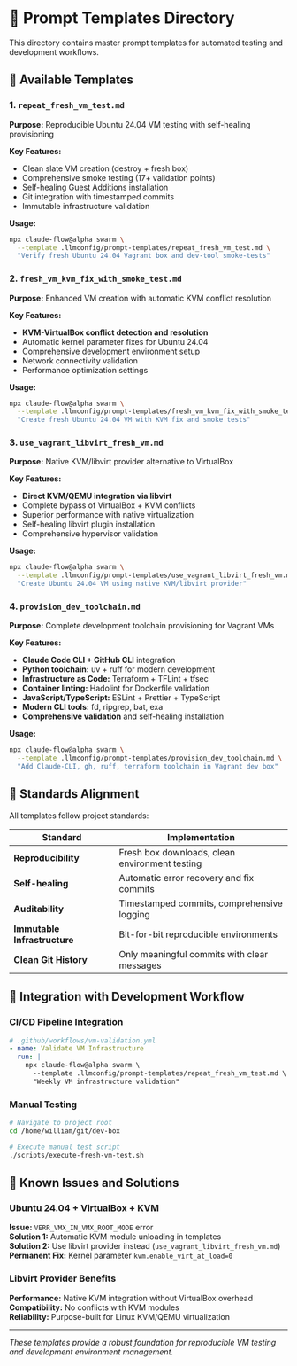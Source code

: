 # 🎯 Prompt Templates Directory

This directory contains master prompt templates for automated testing and
development workflows.

## 📁 Available Templates

### 1. `repeat_fresh_vm_test.md`

**Purpose:** Reproducible Ubuntu 24.04 VM testing with self-healing provisioning

**Key Features:**

- Clean slate VM creation (destroy + fresh box)
- Comprehensive smoke testing (17+ validation points)
- Self-healing Guest Additions installation
- Git integration with timestamped commits
- Immutable infrastructure validation

**Usage:**

```bash
npx claude-flow@alpha swarm \
  --template .llmconfig/prompt-templates/repeat_fresh_vm_test.md \
  "Verify fresh Ubuntu 24.04 Vagrant box and dev-tool smoke-tests"
```

### 2. `fresh_vm_kvm_fix_with_smoke_test.md`

**Purpose:** Enhanced VM creation with automatic KVM conflict resolution

**Key Features:**

- **KVM-VirtualBox conflict detection and resolution**
- Automatic kernel parameter fixes for Ubuntu 24.04
- Comprehensive development environment setup
- Network connectivity validation
- Performance optimization settings

**Usage:**

```bash
npx claude-flow@alpha swarm \
  --template .llmconfig/prompt-templates/fresh_vm_kvm_fix_with_smoke_test.md \
  "Create fresh Ubuntu 24.04 VM with KVM fix and smoke tests"
```

### 3. `use_vagrant_libvirt_fresh_vm.md`

**Purpose:** Native KVM/libvirt provider alternative to VirtualBox

**Key Features:**

- **Direct KVM/QEMU integration via libvirt**
- Complete bypass of VirtualBox + KVM conflicts
- Superior performance with native virtualization
- Self-healing libvirt plugin installation
- Comprehensive hypervisor validation

**Usage:**

```bash
npx claude-flow@alpha swarm \
  --template .llmconfig/prompt-templates/use_vagrant_libvirt_fresh_vm.md \
  "Create Ubuntu 24.04 VM using native KVM/libvirt provider"
```

### 4. `provision_dev_toolchain.md`

**Purpose:** Complete development toolchain provisioning for Vagrant VMs

**Key Features:**

- **Claude Code CLI + GitHub CLI** integration
- **Python toolchain:** uv + ruff for modern development
- **Infrastructure as Code:** Terraform + TFLint + tfsec
- **Container linting:** Hadolint for Dockerfile validation
- **JavaScript/TypeScript:** ESLint + Prettier + TypeScript
- **Modern CLI tools:** fd, ripgrep, bat, exa
- **Comprehensive validation** and self-healing installation

**Usage:**

```bash
npx claude-flow@alpha swarm \
  --template .llmconfig/prompt-templates/provision_dev_toolchain.md \
  "Add Claude‑CLI, gh, ruff, terraform toolchain in Vagrant dev box"
```

## 🎯 Standards Alignment

All templates follow project standards:

| Standard                     | Implementation                                 |
| ---------------------------- | ---------------------------------------------- |
| **Reproducibility**          | Fresh box downloads, clean environment testing |
| **Self-healing**             | Automatic error recovery and fix commits       |
| **Auditability**             | Timestamped commits, comprehensive logging     |
| **Immutable Infrastructure** | Bit-for-bit reproducible environments          |
| **Clean Git History**        | Only meaningful commits with clear messages    |

## 🚀 Integration with Development Workflow

### CI/CD Pipeline Integration

```yaml
# .github/workflows/vm-validation.yml
- name: Validate VM Infrastructure
  run: |
    npx claude-flow@alpha swarm \
      --template .llmconfig/prompt-templates/repeat_fresh_vm_test.md \
      "Weekly VM infrastructure validation"
```

### Manual Testing

```bash
# Navigate to project root
cd /home/william/git/dev-box

# Execute manual test script
./scripts/execute-fresh-vm-test.sh
```

## 🚨 Known Issues and Solutions

### Ubuntu 24.04 + VirtualBox + KVM

**Issue:** `VERR_VMX_IN_VMX_ROOT_MODE` error  
**Solution 1:** Automatic KVM module unloading in templates  
**Solution 2:** Use libvirt provider instead
(`use_vagrant_libvirt_fresh_vm.md`)  
**Permanent Fix:** Kernel parameter `kvm.enable_virt_at_load=0`

### Libvirt Provider Benefits

**Performance:** Native KVM integration without VirtualBox overhead  
**Compatibility:** No conflicts with KVM modules  
**Reliability:** Purpose-built for Linux KVM/QEMU virtualization

---

_These templates provide a robust foundation for reproducible VM testing and
development environment management._

